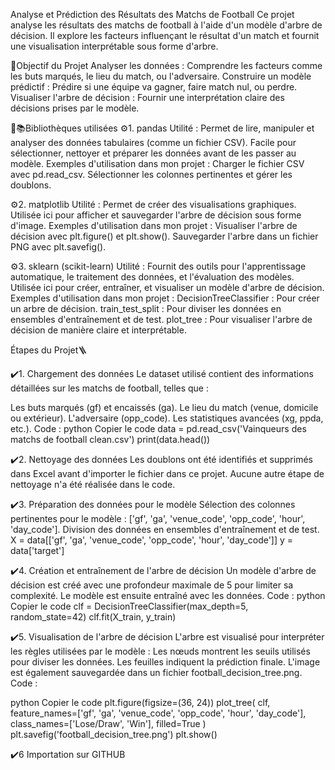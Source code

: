 Analyse et Prédiction des Résultats des Matchs de Football
Ce projet analyse les résultats des matchs de football à l'aide d'un modèle d'arbre de décision. Il explore les facteurs influençant le résultat d'un match et fournit une visualisation interprétable sous forme d'arbre.

📌Objectif du Projet
Analyser les données : Comprendre les facteurs comme les buts marqués, le lieu du match, ou l'adversaire.
Construire un modèle prédictif : Prédire si une équipe va gagner, faire match nul, ou perdre.
Visualiser l'arbre de décision : Fournir une interprétation claire des décisions prises par le modèle.

🧧📚Bibliothèques utilisées
⚙️1. pandas
Utilité :
Permet de lire, manipuler et analyser des données tabulaires (comme un fichier CSV).
Facile pour sélectionner, nettoyer et préparer les données avant de les passer au modèle.
Exemples d'utilisation dans mon projet :
Charger le fichier CSV avec pd.read_csv.
Sélectionner les colonnes pertinentes et gérer les doublons.

⚙️2. matplotlib
Utilité :
Permet de créer des visualisations graphiques.
Utilisée ici pour afficher et sauvegarder l'arbre de décision sous forme d'image.
Exemples d'utilisation dans mon projet :
Visualiser l'arbre de décision avec plt.figure() et plt.show().
Sauvegarder l'arbre dans un fichier PNG avec plt.savefig().

⚙️3. sklearn (scikit-learn)
Utilité :
Fournit des outils pour l'apprentissage automatique, le traitement des données, et l'évaluation des modèles.
Utilisée ici pour créer, entraîner, et visualiser un modèle d'arbre de décision.
Exemples d'utilisation dans mon projet :
DecisionTreeClassifier : Pour créer un arbre de décision.
train_test_split : Pour diviser les données en ensembles d'entraînement et de test.
plot_tree : Pour visualiser l'arbre de décision de manière claire et interprétable.


Étapes du Projet🪜

✔️1. Chargement des données
Le dataset utilisé contient des informations détaillées sur les matchs de football, telles que :

Les buts marqués (gf) et encaissés (ga).
Le lieu du match (venue, domicile ou extérieur).
L'adversaire (opp_code).
Les statistiques avancées (xg, ppda, etc.).
Code :
python
Copier le code
data = pd.read_csv('Vainqueurs des matchs de football clean.csv')
print(data.head())


✔️2. Nettoyage des données
Les doublons ont été identifiés et supprimés dans Excel avant d'importer le fichier dans ce projet. Aucune autre étape de nettoyage n'a été réalisée dans le code.


✔️3. Préparation des données pour le modèle
Sélection des colonnes pertinentes pour le modèle : ['gf', 'ga', 'venue_code', 'opp_code', 'hour', 'day_code'].
Division des données en ensembles d'entraînement et de test.
X = data[['gf', 'ga', 'venue_code', 'opp_code', 'hour', 'day_code']]
y = data['target']


✔️4. Création et entraînement de l'arbre de décision
Un modèle d'arbre de décision est créé avec une profondeur maximale de 5 pour limiter sa complexité. Le modèle est ensuite entraîné avec les données.
Code :
python
Copier le code
clf = DecisionTreeClassifier(max_depth=5, random_state=42)
clf.fit(X_train, y_train)


✔️5. Visualisation de l'arbre de décision
L'arbre est visualisé pour interpréter les règles utilisées par le modèle :
Les nœuds montrent les seuils utilisés pour diviser les données.
Les feuilles indiquent la prédiction finale.
L'image est également sauvegardée dans un fichier football_decision_tree.png.
Code :

python
Copier le code
plt.figure(figsize=(36, 24))
plot_tree(
    clf,
    feature_names=['gf', 'ga', 'venue_code', 'opp_code', 'hour', 'day_code'],
    class_names=['Lose/Draw', 'Win'],
    filled=True
)
plt.savefig('football_decision_tree.png')
plt.show()


✔️6 Importation sur GITHUB
